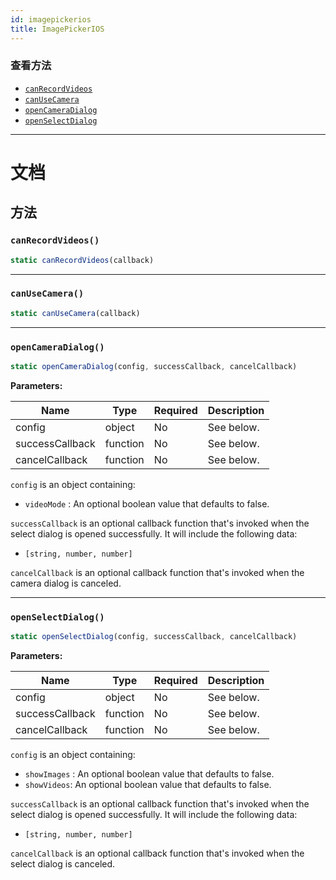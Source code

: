 ```yaml
---
id: imagepickerios
title: ImagePickerIOS
---
```


### 查看方法

* [`canRecordVideos`](imagepickerios.md#canrecordvideos)
* [`canUseCamera`](imagepickerios.md#canusecamera)
* [`openCameraDialog`](imagepickerios.md#opencameradialog)
* [`openSelectDialog`](imagepickerios.md#openselectdialog)

---

# 文档

## 方法

### `canRecordVideos()`

```jsx
static canRecordVideos(callback)
```

---

### `canUseCamera()`

```jsx
static canUseCamera(callback)
```

---

### `openCameraDialog()`

```jsx
static openCameraDialog(config, successCallback, cancelCallback)
```

**Parameters:**

| Name            | Type     | Required | Description |
| --------------- | -------- | -------- | ----------- |
| config          | object   | No       | See below.  |
| successCallback | function | No       | See below.  |
| cancelCallback  | function | No       | See below.  |

`config` is an object containing:

- `videoMode` : An optional boolean value that defaults to false.

`successCallback` is an optional callback function that's invoked when the select dialog is opened successfully. It will include the following data:

- `[string, number, number]`

`cancelCallback` is an optional callback function that's invoked when the camera dialog is canceled.

---

### `openSelectDialog()`

```jsx
static openSelectDialog(config, successCallback, cancelCallback)
```

**Parameters:**

| Name            | Type     | Required | Description |
| --------------- | -------- | -------- | ----------- |
| config          | object   | No       | See below.  |
| successCallback | function | No       | See below.  |
| cancelCallback  | function | No       | See below.  |

`config` is an object containing:

- `showImages` : An optional boolean value that defaults to false.
- `showVideos`: An optional boolean value that defaults to false.

`successCallback` is an optional callback function that's invoked when the select dialog is opened successfully. It will include the following data:

- `[string, number, number]`

`cancelCallback` is an optional callback function that's invoked when the select dialog is canceled.